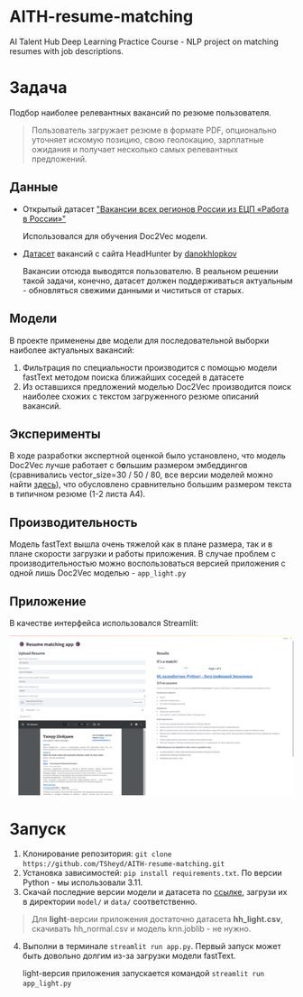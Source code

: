 # AITH-resume-matching
AI Talent Hub Deep Learning Practice Course - NLP project on matching resumes with job descriptions.

# Задача
Подбор наиболее релевантных вакансий по резюме пользователя.

>Пользователь загружает резюме в формате PDF, опционально уточняет искомую позицию, свою геолокацию, зарплатные ожидания 
> и получает несколько самых релевантных предложений.

## Данные
- Открытый датасет ["Вакансии всех регионов России из ЕЦП «Работа в России»"](https://trudvsem.ru/opendata/datasets)

  Использовался для обучения Doc2Vec модели.

- [Датасет](https://t.me/danokhlopkov/704) вакансий с сайта HeadHunter by [danokhlopkov](https://t.me/danokhlopkov)

    Вакансии отсюда выводятся пользователю. В реальном решении такой задачи, конечно, 
датасет должен поддерживаться актуальным - обновляться свежими данными и чиститься от старых.

## Модели
В проекте применены две модели для последовательной выборки наиболее актуальных вакансий:
1. Фильтрация по специальности производится с помощью модели fastText методом поиска ближайших соседей в датасете
2. Из оставшихся предложений моделью Doc2Vec производится поиск наиболее схожих с текстом загруженного резюме описаний вакансий. 

## Эксперименты
В ходе разработки экспертной оценкой было установлено, что модель Doc2Vec лучше работает с б**о**льшим размером 
эмбеддингов (сравнивались vector_size=30 / 50 / 80, все версии моделей можно найти [здесь](https://disk.yandex.ru/d/lRbEmHhipI51MQ)), что обусловлено сравнительно большим размером текста в 
типичном резюме (1-2 листа А4).

## Производительность 
Модель fastText вышла очень тяжелой как в плане размера, так и в плане скорости загрузки и работы приложения.
В случае проблем с производительностью можно воспользоваться версией приложения с одной лишь Doc2Vec моделью - `app_light.py`

## Приложение
В качестве интерфейса использовался Streamlit:

![UI](assets/UI_demo.png)


# Запуск
1. Клонирование репозитория: `git clone https://github.com/TSheyd/AITH-resume-matching.git`
2. Установка зависимостей: `pip install requirements.txt`. По версии Python - мы использовали 3.11.
3. Скачай последние версии модели и датасета по [ссылке](https://disk.yandex.ru/d/lRbEmHhipI51MQ), 
загрузи их в директории `model/` и `data/` соответственно.
  > Для **light**-версии приложения достаточно датасета **hh_light.csv**, скачивать hh_normal.csv и модель knn.joblib - не нужно.
4. Выполни в терминале `streamlit run app.py`. Первый запуск может быть довольно долгим из-за загрузки модели fastText.
  
   light-версия приложения запускается командой `streamlit run app_light.py`